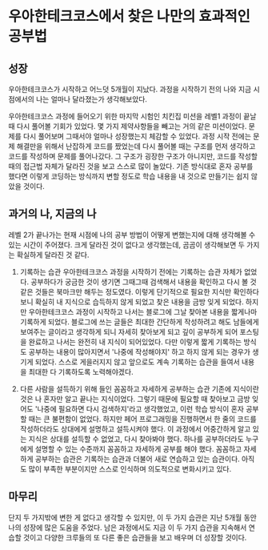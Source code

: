 # 우아한테크코스에서 찾은 나만의 효과적인 공부법
## 성장
우아한테크코스가 시작하고 어느덧 5개월이 지났다.
과정을 시작하기 전의 나와 지금 시점에서의 나는 얼마나 달라졌는가 생각해보았다.

우아한테크코스 과정에 들어오기 위한 마지막 시험인 치킨집 미션을 레벨1 과정이 끝날 때 다시 풀어볼 기회가 있었다.
몇 가지 제약사항들을 빼고는 거의 같은 미션이었다.
문제를 다시 풀어보며 그때서야 얼마나 성장했는지 체감할 수 있었다.
과정 시작 전에는 문제 해결만을 위해서 난잡하게 코드를 짰었는데
다시 풀어볼 때는 구조를 먼저 생각하고 코드를 작성하며 문제를 풀어나갔다.
그 구조가 굉장한 구조가 아니지만, 코드를 작성할 때의 접근법 자체가 달라진 것을 보고 스스로 많이 놀았다.
기존 방식대로 혼자 공부를 했다면 이렇게 코딩하는 방식까지 변할 정도로 학습 내용을 내 것으로 만들기는 쉽지 않았을 것이다.

## 과거의 나, 지금의 나
레벨 2가 끝나가는 현재 시점에 나의 공부 방법이 어떻게 변했는지에 대해 생각해볼 수 있는 시간이 주어졌다.
크게 달라진 것이 없다고 생각했는데, 곰곰이 생각해보면 두 가지는 확실하게 달라진 것 같다.

1. 기록하는 습관
우아한테크코스 과정을 시작하기 전에는 기록하는 습관 자체가 없었다. 
공부하다가 궁금한 것이 생기면 그때그때 검색해서 내용을 확인하고 다시 볼 것 같은 것들은 북마크만 해두는 정도였다.
이렇게 단기적으로 필요한 지식만 확인하다 보니 확실히 내 지식으로 습득하지 않게 되었고 찾은 내용을 금방 잊게 되었다.
하지만 우아한테크코스 과정이 시작하고 나서는 블로그에 그날 찾아본 내용을 짧게나마 기록하게 되었다.
블로그에 쓰는 글들은 최대한 간단하게 작성하려고 해도 남들에게 보여주는 글이라고 생각하게 되니 자세히 찾아보게 되고
깊이 공부하게 되어 포스팅을 완료하고 나서는 완전히 내 지식이 되어있었다.
다만 이렇게 짧게 기록하는 방식도 공부하는 내용이 많아지면서 '나중에 작성해야지' 하고 하지 않게 되는 경우가 생기게 되었다.
스스로 게을러지지 않고 앞으로도 계속 기록하는 습관을 들여서 내용을 최대한 다 기록하도록 노력해야겠다.

2. 다른 사람을 설득하기 위해 들인 꼼꼼하고 자세하게 공부하는 습관
기존에 지식이란 것은 나 혼자만 알고 끝나는 지식이었다.
그렇기 때문에 필요할 때 찾아보고 금방 잊어도 '나중에 필요하면 다시 검색하지'라고 생각했었고, 이런 학습 방식이 혼자 공부할 때는 큰 불편함이 없었다.
하지만 페어 프로그래밍을 진행하면서 한 줄의 코드를 작성하더라도 상대에게 설명하고 설득시켜야 했다.
이 과정에서 어중간하게 알고 있는 지식은 상대를 설득할 수 없었고, 다시 찾아봐야 했다.
하나를 공부하더라도 누구에게 설명할 수 있는 수준까지 꼼꼼하고 자세하게 공부를 해야 했다.
꼼꼼하고 자세하게 공부하는 습관은 기록하는 습관과 더불어 새로 연습하고 있는 습관이다.
아직도 많이 부족한 부분이지만 스스로 인식하며 의도적으로 변화시키고 있다.

## 마무리
단지 두 가지밖에 변한 게 없다고 생각할 수 있지만, 이 두 가지 습관은 지난 5개월 동안 나의 성장에 많은 도움을 주었다.
남은 과정에서도 지금 이 두 가지 습관을 지속해서 연습할 것이고 다양한 크루들의 또 다른 좋은 습관들을 보고 배우며 더 성장할 것이다.